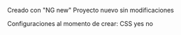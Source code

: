 Creado con "NG new"
Proyecto nuevo sin modificaciones

Configuraciones al momento de crear:
CSS
yes
no